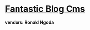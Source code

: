 # [Fantastic Blog Cms](https://www.sourcecodester.com/php/12258/fantastic-blog-cms-php.html)

**vendors: Ronald Ngoda**
